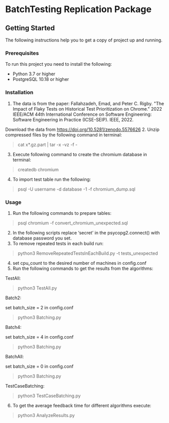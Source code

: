 # BatchTesting Replication Package

## Getting Started
The following instructions help you to get a copy of project up and running.

### Prerequisites
To run this project you need to install the following:
* Python 3.7 or higher
* PostgreSQL 10.18 or higher

### Installation
1. The data is from the paper:
Fallahzadeh, Emad, and Peter C. Rigby. "The Impact of Flaky Tests on Historical Test Prioritization on Chrome." 2022 IEEE/ACM 44th International Conference on Software Engineering: Software Engineering in Practice (ICSE-SEIP). IEEE, 2022.

Download the data from https://doi.org/10.5281/zenodo.5576626
2. Unzip compressed files by the following command in terminal:
> cat x*.gz.part | tar -x -vz -f -
3. Execute following command to create the chromium database in terminal:
> createdb chromium
4. To import test table run the following:
> psql -U username -d database -1 -f chromium_dump.sql

### Usage
1. Run the following commands to prepare tables:
> psql chromium -f convert_chromium_unexpected.sql

2. In the following scripts replace ‘secret’ in the psycopg2.connect() with database password you set.
3. To remove repeated tests in each build run:
> python3 RemoveRepeatedTestsInEachBuild.py -t tests_unexpected
4. set cpu_count to the desired number of machines in config.conf
5. Run the following commands to get the results from the algorithms:

TestAll:
> python3 TestAll.py

Batch2:

set batch_size = 2 in config.conf
> python3 Batching.py

Batch4:

set batch_size = 4 in config.conf
> python3 Batching.py

BatchAll:

set batch_size = 0 in config.conf
> python3 Batching.py

TestCaseBatching:
> python3 TestCaseBatching.py
6. To get the average feedback time for different algorithms execute:
> python3 AnalyzeResults.py
